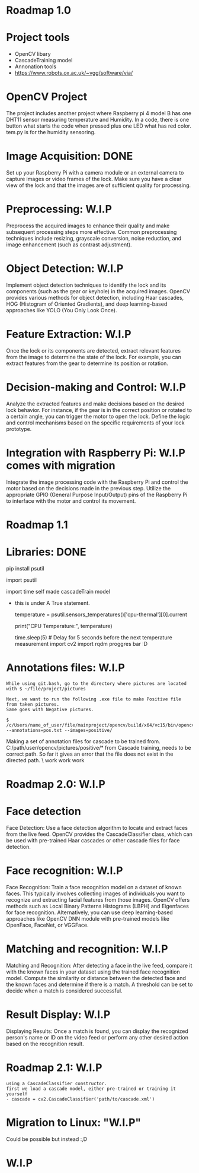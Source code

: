 # Roadmap 1.0

# Project tools
- OpenCV libary
- CascadeTraining model
- Annonation tools
- https://www.robots.ox.ac.uk/~vgg/software/via/


# OpenCV Project
The project includes another project where Raspberry pi 4 model B has one DHT11 sensor measuring temperature and Humidity. In a code, there is one button what starts the code when pressed plus one LED what has red color.
tem.py is for the humidity sensoring.

# Image Acquisition: DONE
Set up your Raspberry Pi with a camera module or an external camera to capture images or video frames of the lock. 
Make sure you have a clear view of the lock and that the images are of sufficient quality for processing.

# Preprocessing: W.I.P
Preprocess the acquired images to enhance their quality and make subsequent processing steps more effective. 
Common preprocessing techniques include resizing, grayscale conversion, noise reduction, and image enhancement (such as contrast adjustment).

# Object Detection: W.I.P
Implement object detection techniques to identify the lock and its components (such as the gear or keyhole) in the acquired images. 
OpenCV provides various methods for object detection, including Haar cascades, HOG (Histogram of Oriented Gradients), and deep learning-based approaches like YOLO (You Only Look Once).

# Feature Extraction: W.I.P
Once the lock or its components are detected, extract relevant features from the image to determine the state of the lock. 
For example, you can extract features from the gear to determine its position or rotation.

# Decision-making and Control: W.I.P
Analyze the extracted features and make decisions based on the desired lock behavior. 
For instance, if the gear is in the correct position or rotated to a certain angle, you can trigger the motor to open the lock. Define the logic and control mechanisms based on the specific requirements of your lock prototype.

# Integration with Raspberry Pi: W.I.P comes with migration
Integrate the image processing code with the Raspberry Pi and control the motor based on the decisions made in the previous step. 
Utilize the appropriate GPIO (General Purpose Input/Output) pins of the Raspberry Pi to interface with the motor and control its movement.

# Roadmap 1.1

# Libraries: DONE
pip install psutil

import psutil

import time
self made cascadeTrain model

- this is under A True statement.

    temperature = psutil.sensors_temperatures()['cpu-thermal'][0].current
    
    print("CPU Temperature:", temperature)

    time.sleep(5)  # Delay for 5 seconds before the next temperature measurement
import cv2
import rqdm proggres bar :D

# Annotations files: W.I.P
    While using git.bash, go to the directory where pictures are located with $ ~/file/project/pictures
    
    Next, we want to run the following .exe file to make Positive file from taken pictures.
    Same goes with Negative pictures.
    
    $ /c/Users/name_of_user/file/mainproject/opencv/build/x64/vc15/bin/opencv_annotation.exe --annotations=pos.txt --images=positive/
    

Making a set of annotation files for cascade to be trained from. C:/path/user/opencv/pictures/positive/*
from Cascade training, needs to be correct path. So far it gives an error that the file does not exist in the directed path.
\\ work work work

# Roadmap 2.0: W.I.P

# Face detection
Face Detection: Use a face detection algorithm to locate and extract faces from the live feed. 
OpenCV provides the CascadeClassifier class, which can be used with pre-trained Haar cascades or other cascade files for face detection.

# Face recognition: W.I.P
Face Recognition: Train a face recognition model on a dataset of known faces. 
This typically involves collecting images of individuals you want to recognize and extracting facial features from those images. 
OpenCV offers methods such as Local Binary Patterns Histograms (LBPH) and Eigenfaces for face recognition. Alternatively, you can use deep learning-based approaches like OpenCV DNN module with pre-trained models like OpenFace, FaceNet, or VGGFace.

# Matching and recognition: W.I.P
Matching and Recognition: After detecting a face in the live feed, compare it with the known faces in your dataset using the trained face recognition model. 
Compute the similarity or distance between the detected face and the known faces and determine if there is a match. 
A threshold can be set to decide when a match is considered successful.

# Result Display: W.I.P
Displaying Results: Once a match is found, you can display the recognized person's name or ID on the video feed or perform any other desired action based on the recognition result.

# Roadmap 2.1: W.I.P
     
    using a CascadeClassifier constructor.
    first we load a cascade model, either pre-trained or training it yourself
    - cascade = cv2.CascadeClassifier('path/to/cascade.xml')
    
# Migration to Linux: "W.I.P"
Could be possible but instead :,D

# W.I.P
